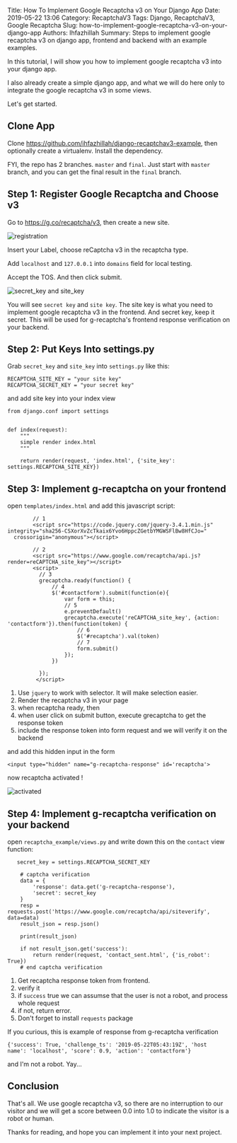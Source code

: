 Title: How To Implement Google Recaptcha v3 on Your Django App
Date: 2019-05-22 13:06
Category: RecaptchaV3
Tags: Django, RecaptchaV3, Google Recaptcha
Slug: how-to-implement-google-recaptcha-v3-on-your-django-app
Authors: Ihfazhillah
Summary: Steps to implement google recaptcha v3 on django app, frontend and backend with an example examples.


In this tutorial, I will show you how to implement google recaptcha v3 into your django app.

I also already create a simple django app, and what we will do here only to integrate the google recaptcha v3 in some views.

Let's get started.

## Clone App

Clone https://github.com/ihfazhillah/django-recaptchav3-example, then optionally create a virtualenv. Install the dependency.

FYI, the repo has 2 branches. `master` and `final`. Just start with `master` branch, and you can get the final result in the `final` branch.

## Step 1: Register Google Recaptcha and Choose v3

Go to https://g.co/recaptcha/v3, then create a new site. 

![registration]({filename}images/recaptchav3/google_recaptcha_registration.png)

Insert your Label, choose reCaptcha v3 in the recaptcha type.

Add `localhost` and `127.0.0.1` into `domains` field for local testing.

Accept the TOS. And then click submit.

![secret_key and site_key]({filename}images/recaptchav3/registered_recaptcha.png)

You will see `secret key` and `site key`. The site key is what you need to implement google recaptcha v3 in the frontend. And secret key, keep it secret. This will be used for g-recaptcha's frontend response verification on your backend.

## Step 2: Put Keys Into settings.py

Grab `secret_key` and `site_key` into `settings.py` like this:

```
RECAPTCHA_SITE_KEY = "your site key"
RECAPTCHA_SECRET_KEY = "your secret key"
```

and add site key into your index view

```
from django.conf import settings


def index(request):
    """
    simple render index.html
    """

    return render(request, 'index.html', {'site_key': settings.RECAPTCHA_SITE_KEY})

```

## Step 3: Implement g-recaptcha on your frontend

open `templates/index.html` and add this javascript script:

```
        // 1
        <script src="https://code.jquery.com/jquery-3.4.1.min.js" integrity="sha256-CSXorXvZcTkaix6Yvo6HppcZGetbYMGWSFlBw8HfCJo="
  crossorigin="anonymous"></script>

        // 2
        <script src="https://www.google.com/recaptcha/api.js?render=reCAPTCHA_site_key"></script>
        <script>
          // 3
          grecaptcha.ready(function() {
              // 4
              $('#contactform').submit(function(e){
                  var form = this;
                  // 5
                  e.preventDefault()
                  grecaptcha.execute('reCAPTCHA_site_key', {action: 'contactform'}).then(function(token) {
                      // 6
                      $('#recaptcha').val(token)
                      // 7
                      form.submit()
                  });
              })

          });
         </script>

```

1. Use `jquery` to work with selector. It will make selection easier.
2. Render the recaptcha v3 in your page
3. when recaptcha ready, then
4. when user click on submit button, execute grecaptcha to get the response token
5. include the response token into form request and we will verify it on the backend

and add this hidden input in the form

```
<input type="hidden" name="g-recaptcha-response" id='recaptcha'>
```

now recaptcha activated !

![activated]({filename}images/recaptchav3/recaptcha_active.png)

## Step 4: Implement g-recaptcha verification on your backend

open `recaptcha_example/views.py` and write down this on the `contact` view function:


```
   secret_key = settings.RECAPTCHA_SECRET_KEY

    # captcha verification
    data = {
        'response': data.get('g-recaptcha-response'),
        'secret': secret_key
    }
    resp = requests.post('https://www.google.com/recaptcha/api/siteverify', data=data)
    result_json = resp.json()

    print(result_json)

    if not result_json.get('success'):
        return render(request, 'contact_sent.html', {'is_robot': True})
    # end captcha verification
```

1. Get recaptcha response token from frontend.
2. verify it 
3. if `success` true we can assumse that the user is not a robot, and process whole request
4. if not, return error.
5. Don't forget to install `requests` package

If you curious, this is example of response from g-recaptcha verification

```
{'success': True, 'challenge_ts': '2019-05-22T05:43:19Z', 'host
name': 'localhost', 'score': 0.9, 'action': 'contactform'}
```

and I'm not a robot. Yay...

## Conclusion

That's all. We use google recaptcha v3, so there are no interruption to our visitor and we will get a score between 0.0 into 1.0 to indicate the visitor is a robot or human.

Thanks for reading, and hope you can implement it into your next project.

